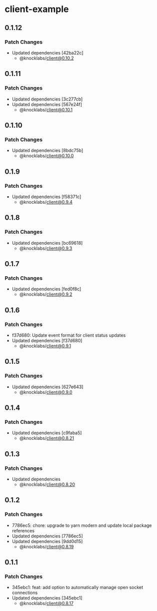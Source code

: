 # client-example

## 0.1.12

### Patch Changes

- Updated dependencies [42ba22c]
  - @knocklabs/client@0.10.2

## 0.1.11

### Patch Changes

- Updated dependencies [3c277cb]
- Updated dependencies [567e24f]
  - @knocklabs/client@0.10.1

## 0.1.10

### Patch Changes

- Updated dependencies [8bdc75b]
  - @knocklabs/client@0.10.0

## 0.1.9

### Patch Changes

- Updated dependencies [f58371c]
  - @knocklabs/client@0.9.4

## 0.1.8

### Patch Changes

- Updated dependencies [bc69618]
  - @knocklabs/client@0.9.3

## 0.1.7

### Patch Changes

- Updated dependencies [fed0f8c]
  - @knocklabs/client@0.9.2

## 0.1.6

### Patch Changes

- f37d680: Update event format for client status updates
- Updated dependencies [f37d680]
  - @knocklabs/client@0.9.1

## 0.1.5

### Patch Changes

- Updated dependencies [627e643]
  - @knocklabs/client@0.9.0

## 0.1.4

### Patch Changes

- Updated dependencies [c9faba5]
  - @knocklabs/client@0.8.21

## 0.1.3

### Patch Changes

- Updated dependencies
  - @knocklabs/client@0.8.20

## 0.1.2

### Patch Changes

- 7786ec5: chore: upgrade to yarn modern and update local package references
- Updated dependencies [7786ec5]
- Updated dependencies [9dd0d15]
  - @knocklabs/client@0.8.19

## 0.1.1

### Patch Changes

- 345ebc1: feat: add option to automatically manage open socket connections
- Updated dependencies [345ebc1]
  - @knocklabs/client@0.8.17
